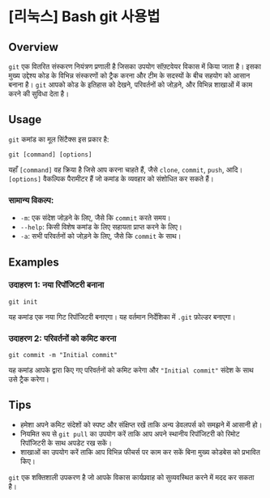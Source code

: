 # [리눅스] Bash git 사용법

## Overview
`git` एक वितरित संस्करण नियंत्रण प्रणाली है जिसका उपयोग सॉफ़्टवेयर विकास में किया जाता है। इसका मुख्य उद्देश्य कोड के विभिन्न संस्करणों को ट्रैक करना और टीम के सदस्यों के बीच सहयोग को आसान बनाना है। `git` आपको कोड के इतिहास को देखने, परिवर्तनों को जोड़ने, और विभिन्न शाखाओं में काम करने की सुविधा देता है।

## Usage
`git` कमांड का मूल सिंटैक्स इस प्रकार है:

```
git [command] [options]
```

यहाँ `[command]` वह क्रिया है जिसे आप करना चाहते हैं, जैसे `clone`, `commit`, `push`, आदि। `[options]` वैकल्पिक पैरामीटर हैं जो कमांड के व्यवहार को संशोधित कर सकते हैं।

### सामान्य विकल्प:
- `-m`: एक संदेश जोड़ने के लिए, जैसे कि `commit` करते समय।
- `--help`: किसी विशेष कमांड के लिए सहायता प्राप्त करने के लिए।
- `-a`: सभी परिवर्तनों को जोड़ने के लिए, जैसे कि `commit` के साथ।

## Examples
### उदाहरण 1: नया रिपॉजिटरी बनाना
```
git init
```
यह कमांड एक नया गिट रिपॉजिटरी बनाएगा। यह वर्तमान निर्देशिका में `.git` फ़ोल्डर बनाएगा।

### उदाहरण 2: परिवर्तनों को कमिट करना
```
git commit -m "Initial commit"
```
यह कमांड आपके द्वारा किए गए परिवर्तनों को कमिट करेगा और `"Initial commit"` संदेश के साथ उसे ट्रैक करेगा।

## Tips
- हमेशा अपने कमिट संदेशों को स्पष्ट और संक्षिप्त रखें ताकि अन्य डेवलपर्स को समझने में आसानी हो।
- नियमित रूप से `git pull` का उपयोग करें ताकि आप अपने स्थानीय रिपॉजिटरी को रिमोट रिपॉजिटरी के साथ अपडेट रख सकें।
- शाखाओं का उपयोग करें ताकि आप विभिन्न फीचर्स पर काम कर सकें बिना मुख्य कोडबेस को प्रभावित किए। 

`git` एक शक्तिशाली उपकरण है जो आपके विकास कार्यप्रवाह को सुव्यवस्थित करने में मदद कर सकता है।